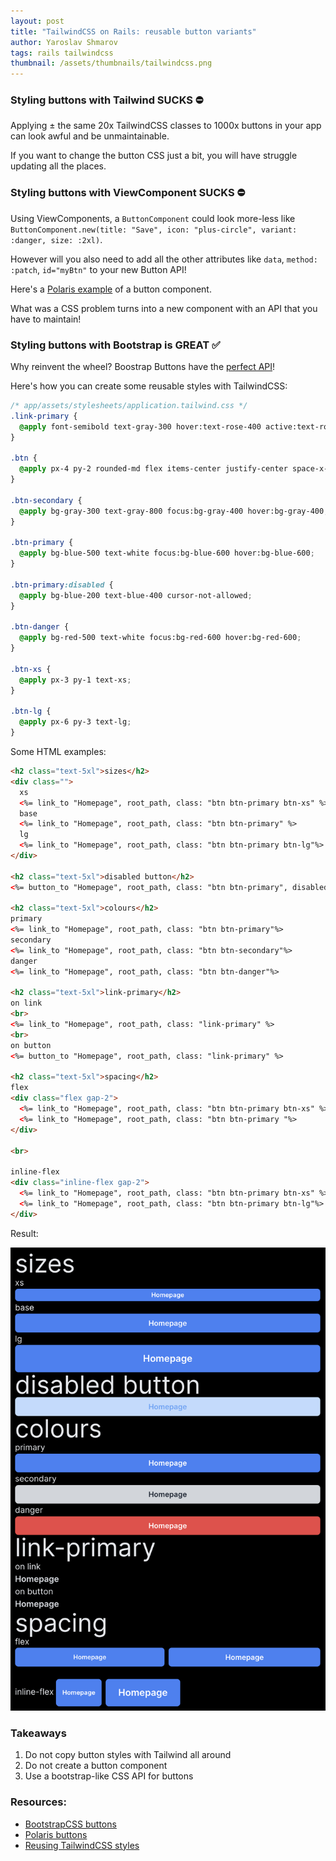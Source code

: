```yaml
---
layout: post
title: "TailwindCSS on Rails: reusable button variants"
author: Yaroslav Shmarov
tags: rails tailwindcss
thumbnail: /assets/thumbnails/tailwindcss.png
---
```


### Styling buttons with Tailwind SUCKS ⛔️

Applying ± the same 20x TailwindCSS classes to 1000x buttons in your app can look awful and be unmaintainable.

If you want to change the button CSS just a bit, you will have struggle updating all the places.

### Styling buttons with ViewComponent SUCKS ⛔️

Using ViewComponents, a `ButtonComponent` could look more-less like `ButtonComponent.new(title: "Save", icon: "plus-circle", variant: :danger, size: :2xl)`. 

However will you also need to add all the other attributes like `data`, `method: :patch`, `id="myBtn"` to your new Button API!

Here's a [Polaris example](https://polarisviewcomponents.org/lookbook/inspect/button/outline_monochrome) of a button component.

What was a CSS problem turns into a new component with an API that you have to maintain!

### Styling buttons with Bootstrap is GREAT ✅

Why reinvent the wheel? Boostrap Buttons have the [perfect API](https://getbootstrap.com/docs/5.3/components/buttons/)!

Here's how you can create some reusable styles with TailwindCSS:

```css
/* app/assets/stylesheets/application.tailwind.css */
.link-primary {
  @apply font-semibold text-gray-300 hover:text-rose-400 active:text-rose-300;
}

.btn {
  @apply px-4 py-2 rounded-md flex items-center justify-center space-x-1 w-full font-semibold text-sm transition-colors ease-in-out duration-300;
}

.btn-secondary {
  @apply bg-gray-300 text-gray-800 focus:bg-gray-400 hover:bg-gray-400;
}

.btn-primary {
  @apply bg-blue-500 text-white focus:bg-blue-600 hover:bg-blue-600;
}

.btn-primary:disabled {
  @apply bg-blue-200 text-blue-400 cursor-not-allowed;
}

.btn-danger {
  @apply bg-red-500 text-white focus:bg-red-600 hover:bg-red-600;
}

.btn-xs {
  @apply px-3 py-1 text-xs;
}

.btn-lg {
  @apply px-6 py-3 text-lg;
}
```

Some HTML examples:

```html
<h2 class="text-5xl">sizes</h2>
<div class="">
  xs
  <%= link_to "Homepage", root_path, class: "btn btn-primary btn-xs" %>
  base
  <%= link_to "Homepage", root_path, class: "btn btn-primary" %>
  lg
  <%= link_to "Homepage", root_path, class: "btn btn-primary btn-lg"%>
</div>

<h2 class="text-5xl">disabled button</h2>
<%= button_to "Homepage", root_path, class: "btn btn-primary", disabled: true %>

<h2 class="text-5xl">colours</h2>
primary
<%= link_to "Homepage", root_path, class: "btn btn-primary"%>
secondary
<%= link_to "Homepage", root_path, class: "btn btn-secondary"%>
danger
<%= link_to "Homepage", root_path, class: "btn btn-danger"%>

<h2 class="text-5xl">link-primary</h2>
on link
<br>
<%= link_to "Homepage", root_path, class: "link-primary" %>
<br>
on button
<%= button_to "Homepage", root_path, class: "link-primary" %>

<h2 class="text-5xl">spacing</h2>
flex
<div class="flex gap-2">
  <%= link_to "Homepage", root_path, class: "btn btn-primary btn-xs" %>
  <%= link_to "Homepage", root_path, class: "btn btn-primary "%>
</div>

<br>

inline-flex
<div class="inline-flex gap-2">
  <%= link_to "Homepage", root_path, class: "btn btn-primary btn-xs" %>
  <%= link_to "Homepage", root_path, class: "btn btn-primary btn-lg"%>
</div>
```

Result:

![TailwindCSS button variants](/assets/images/tailwindcss-buttons.png)

### Takeaways

1. Do not copy button styles with Tailwind all around
2. Do not create a button component
3. Use a bootstrap-like CSS API for buttons

### Resources:

- [BootstrapCSS buttons](https://getbootstrap.com/docs/5.3/components/buttons/)
- [Polaris buttons](https://polarisviewcomponents.org/lookbook/inspect/button/basic)
- [Reusing TailwindCSS styles](https://tailwindcss.com/docs/reusing-styles)
